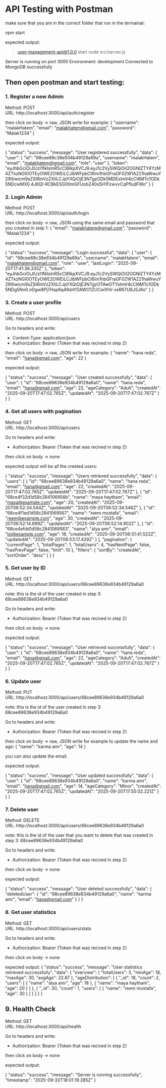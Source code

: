 # API Testing with Postman

make sure that you are in the correct folder that run in the termainal:

npm start

expected output:


> user-management-api@1.0.0 start
> node src/server.js

Server is running on port 3000
Environment: development
Connected to MongoDB successfully

## Then open postman and start testing:

### 1. Register a new Admin
Method: POST  
URL: http://localhost:3000/api/auth/register 

then click on body -> raw, JSON 
write for example:
{
  "username": "malakHatem",
  "email": "malakhatem@gmail.com",
  "password": "Malak1234"
}

expected output:

{
    "status": "success",
    "message": "User registered successfully",
    "data": {
        "user": {
            "id": "68cee68c38e934b49129a69a",
            "username": "malakHatem",
            "email": "malakhatem@gmail.com",
            "role": "user"
        },
        "token": "eyJhbGciOiJIUzI1NiIsInR5cCI6IkpXVCJ9.eyJ1c2VySWQiOiI2OGNlZTY4YzM4ZTkzNGI0OTEyOWE2OWEiLCJlbWFpbCI6Im1hbGFraGF0ZW1AZ21haWwuY29tIiwicm9sZSI6InVzZXIiLCJpYXQiOjE3NTgzODk5MDEsImV4cCI6MTc1ODk5NDcwMX0.4J6QI-RCBkESG00mGFUobZ40x5H1FzwvvCqPfludFWo"
    }
}

### 2. Login Admin
Method: POST  
URL: http://localhost:3000/api/auth/login

then click on body -> raw, JSON 
using the same email and password that you created in step 1:
{
  "email": "malakhatem@gmail.com",
  "password": "Malak1234"
}

expected output:

{
    "status": "success",
    "message": "Login successful",
    "data": {
        "user": {
            "id": "68cee68c38e934b49129a69a",
            "username": "malakHatem",
            "email": "malakhatem@gmail.com",
            "role": "user",
            "lastLogin": "2025-09-20T17:41:36.335Z"
        },
        "token": "eyJhbGciOiJIUzI1NiIsInR5cCI6IkpXVCJ9.eyJ1c2VySWQiOiI2OGNlZTY4YzM4ZTkzNGI0OTEyOWE2OWEiLCJlbWFpbCI6Im1hbGFraGF0ZW1AZ21haWwuY29tIiwicm9sZSI6InVzZXIiLCJpYXQiOjE3NTgzOTAwOTYsImV4cCI6MTc1ODk5NDg5Nn0.nDgw8Pj7Hsp6q49shYDAWO1ZUCwXhV-xsR67U6JSJ6o"
    }
}


### 3. Create a user profile
Method: POST  
URL: http://localhost:3000/api/users

Go to headers and write:
- Content-Type: application/json
- Authorization: Bearer {Token that was recived in step 2}

then click on body -> raw, JSON 
write for example:
{
  "name": "hana reda",
  "email": "hana@gmail.com",
  "age": 22
}

expected output:

{
    "status": "success",
    "message": "User created successfully",
    "data": {
        "user": {
            "id": "68cee89638e934b49129a6a0",
            "name": "hana reda",
            "email": "hana@gmail.com",
            "age": 22,
            "ageCategory": "Adult",
            "createdAt": "2025-09-20T17:47:02.765Z",
            "updatedAt": "2025-09-20T17:47:02.767Z"
        }
    }
}

### 4. Get all users with pagination
Method: GET  
URL: http://localhost:3000/api/users

Go to headers and write:
- Authorization: Bearer {Token that was recived in step 2}

then click on body -> none

expected output will be all the created users:

{
    "status": "success",
    "message": "Users retrieved successfully",
    "data": {
        "users": [
            {
                "id": "68cee89638e934b49129a6a0",
                "name": "hana reda",
                "email": "hana@gmail.com",
                "age": 22,
                "createdAt": "2025-09-20T17:47:02.765Z",
                "updatedAt": "2025-09-20T17:47:02.767Z"
            },
            {
                "id": "68ce4f32d1d58c284106956b",
                "name": "maya haytham",
                "email": "maya@example.com",
                "age": 20,
                "createdAt": "2025-09-20T06:52:34.544Z",
                "updatedAt": "2025-09-20T06:52:34.546Z"
            },
            {
                "id": "68ce4f1ed1d58c2841069567",
                "name": "reem mostafa",
                "email": "reem@example.com",
                "age": 30,
                "createdAt": "2025-09-20T06:52:14.899Z",
                "updatedAt": "2025-09-20T06:52:14.902Z"
            },
            {
                "id": "68ce4efdd1d58c2841069563",
                "name": "alya amr",
                "email": "loj@example.com",
                "age": 18,
                "createdAt": "2025-09-20T06:51:41.522Z",
                "updatedAt": "2025-09-20T06:53:17.429Z"
            }
        ],
        "pagination": {
            "currentPage": 1,
            "totalPages": 1,
            "totalUsers": 4,
            "hasNextPage": false,
            "hasPrevPage": false,
            "limit": 10
        },
        "filters": {
            "sortBy": "createdAt",
            "sortOrder": "desc"
        }
    }
}


### 5. Get user by ID
Method: GET  
URL: http://localhost:3000/api/users/68cee89638e934b49129a6a0

note: this is the id of the user created in step 3: 68cee89638e934b49129a6a0

Go to headers and write:
- Authorization: Bearer {Token that was recived in step 2}

then click on body -> none

expected output:

{
    "status": "success",
    "message": "User retrieved successfully",
    "data": {
        "user": {
            "id": "68cee89638e934b49129a6a0",
            "name": "hana reda",
            "email": "hana@gmail.com",
            "age": 22,
            "ageCategory": "Adult",
            "createdAt": "2025-09-20T17:47:02.765Z",
            "updatedAt": "2025-09-20T17:47:02.767Z"
        }
    }
}

### 6. Update user
Method: PUT  
URL: http://localhost:3000/api/users/68cee89638e934b49129a6a0

note: this is the id of the user created in step 3: 68cee89638e934b49129a6a0

Go to headers and write:
- Authorization: Bearer {Token that was recived in step 2}

then click on body -> raw, JSON
write for example to update the name and age:
{
    "name": "karma amr",
    "age": 14
}

you can also update the email.

expected output:

{
    "status": "success",
    "message": "User updated successfully",
    "data": {
        "user": {
            "id": "68cee89638e934b49129a6a0",
            "name": "karma amr",
            "email": "hana@gmail.com",
            "age": 14,
            "ageCategory": "Minor",
            "createdAt": "2025-09-20T17:47:02.765Z",
            "updatedAt": "2025-09-20T17:55:02.221Z"
        }
    }
}


### 7. Delete user
Method: DELETE  
URL: http://localhost:3000/api/users/68cee89638e934b49129a6a0

note: this is the id of the user that you want to delete that was created in step 3: 68cee89638e934b49129a6a0

Go to headers and write:
- Authorization: Bearer {Token that was recived in step 2}

then click on body -> none

expected output:

{
    "status": "success",
    "message": "User deleted successfully",
    "data": {
        "deletedUser": {
            "id": "68cee89638e934b49129a6a0",
            "name": "karma amr",
            "email": "hana@gmail.com"
        }
    }
}

### 8. Get user statistics
Method: GET  
URL: http://localhost:3000/api/users/stats

Go to headers and write:
- Authorization: Bearer {Token that was recived in step 2}

then click on body -> none

expected output:
{
    "status": "success",
    "message": "User statistics retrieved successfully",
    "data": {
        "overview": {
            "totalUsers": 3,
            "minAge": 18,
            "maxAge": 30,
            "avgAge": 22.67
        },
        "ageDistribution": [
            {
                "_id": 18,
                "count": 2,
                "users": [
                    {
                        "name": "alya amr",
                        "age": 18
                    },
                    {
                        "name": "maya haytham",
                        "age": 20
                    }
                ]
            },
            {
                "_id": 30,
                "count": 1,
                "users": [
                    {
                        "name": "reem mostafa",
                        "age": 30
                    }
                ]
            }
        ]
    }
}


## 9. Health Check

Method: GET  
URL: http://localhost:3000/api/health

Go to headers and write:
- Authorization: Bearer {Token that was recived in step 2}

then click on body -> none

expected output:

{
    "status": "success",
    "message": "Server is running successfully",
    "timestamp": "2025-09-20T18:01:19.285Z"
}
